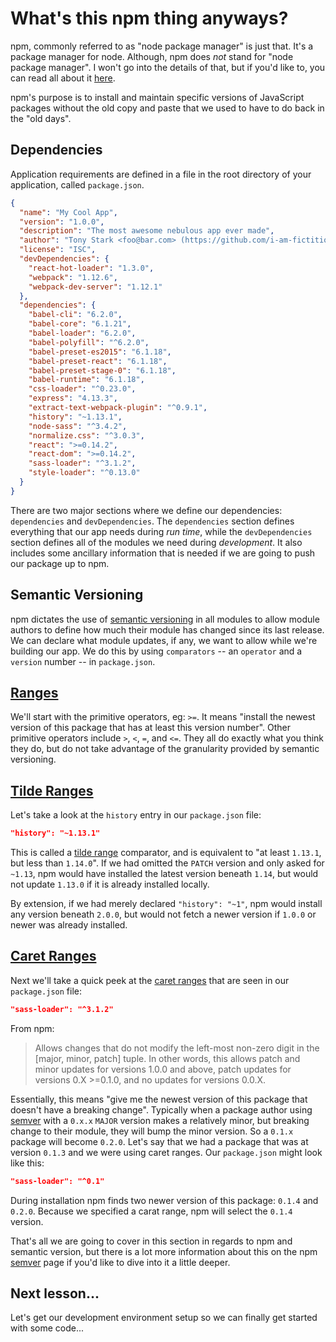 # What's this npm thing anyways?

npm, commonly referred to as "node package manager" is just that. It's a package
manager for node. Although, npm does *not* stand for "node package manager".
I won't go into the details of that, but if you'd like to, you can read all
about it [here](https://docs.npmjs.com/misc/faq#if-npm-is-an-acronym-why-is-it-never-capitalized).

npm's purpose is to install and maintain specific versions of
JavaScript packages without the old copy and paste that we used to have to do
back in the "old days".

## Dependencies

Application requirements are defined in a file in the
root directory of your application, called `package.json`.

```json
{
  "name": "My Cool App",
  "version": "1.0.0",
  "description": "The most awesome nebulous app ever made",
  "author": "Tony Stark <foo@bar.com> (https://github.com/i-am-fictitious)",
  "license": "ISC",
  "devDependencies": {
    "react-hot-loader": "1.3.0",
    "webpack": "1.12.6",
    "webpack-dev-server": "1.12.1"
  },
  "dependencies": {
    "babel-cli": "6.2.0",
    "babel-core": "6.1.21",
    "babel-loader": "6.2.0",
    "babel-polyfill": "^6.2.0",
    "babel-preset-es2015": "6.1.18",
    "babel-preset-react": "6.1.18",
    "babel-preset-stage-0": "6.1.18",
    "babel-runtime": "6.1.18",
    "css-loader": "^0.23.0",
    "express": "4.13.3",
    "extract-text-webpack-plugin": "^0.9.1",
    "history": "~1.13.1",
    "node-sass": "^3.4.2",
    "normalize.css": "^3.0.3",
    "react": ">=0.14.2",
    "react-dom": ">=0.14.2",
    "sass-loader": "^3.1.2",
    "style-loader": "^0.13.0"
  }
}
```

There are two major sections where we define our dependencies: `dependencies`
and `devDependencies`. The `dependencies` section defines everything that
our app needs during *run time*, while the `devDependencies` section defines
all of the modules we need during *development*. It also includes some
ancillary information that is needed if we are going to push our package up to npm.

## Semantic Versioning

npm dictates the use of [semantic versioning](http://semver.org/) in all modules
to allow module authors to define how much their module has changed since its last release.
We can declare what module updates, if any, we want to allow while we're building our app. We do
this by using `comparators` -- an `operator` and a `version` number -- in `package.json`.

## [Ranges](https://docs.npmjs.com/misc/semver#ranges)

We'll start with the primitive operators, eg: `>=`. It means "install the newest
version of this package that has at least this version number". Other primitive operators
include `>`, `<`, `=`, and `<=`. They all do exactly what
you think they do, but do not take advantage of the granularity provided by semantic versioning.

## [Tilde Ranges](https://docs.npmjs.com/misc/semver#tilde-ranges-1-2-3-1-2-1)

Let's take a look at the `history` entry in our `package.json` file:
```json
"history": "~1.13.1"
```
This is called a [tilde range](https://docs.npmjs.com/misc/semver#tilde-ranges-1-2-3-1-2-1) comparator,
and is equivalent to "at least `1.13.1`, but less than `1.14.0`". If we had omitted the `PATCH` version and only asked for `~1.13`,
npm would have installed the latest version beneath `1.14`, but would not update `1.13.0` if it is already installed locally.

By extension, if we had merely declared `"history": "~1"`, npm would install any version beneath `2.0.0`, but would not fetch
a newer version if `1.0.0` or newer was already installed.

## [Caret Ranges](https://docs.npmjs.com/misc/semver#caret-ranges-1-2-3-0-2-5-0-0-4)

Next we'll take a quick peek at the [caret ranges](https://docs.npmjs.com/misc/semver#caret-ranges-1-2-3-0-2-5-0-0-4)
that are seen in our `package.json` file:
```json
"sass-loader": "^3.1.2"
```
From npm:
> Allows changes that do not modify the left-most non-zero digit in
> the [major, minor, patch] tuple. In other words, this allows patch and minor
> updates for versions 1.0.0 and above, patch updates for versions 0.X >=0.1.0,
> and no updates for versions 0.0.X.

Essentially, this means "give me the newest version of this package that
doesn't have a breaking change". Typically when a package author using
[semver](https://docs.npmjs.com/misc/semver) with a `0.x.x` `MAJOR` version makes
a relatively minor, but breaking change to their module, they will bump the minor version. So a
`0.1.x` package will become `0.2.0`. Let's say that we had a package that was
at version `0.1.3` and we were using caret ranges. Our `package.json` might
look like this:
```json
"sass-loader": "^0.1"
```
During installation npm finds two newer version of this package: `0.1.4` and
`0.2.0`. Because we specified a carat range, npm will select the `0.1.4` version.

That's all we are going to cover in this section in regards to npm and semantic
version, but there is a lot more information about this on the npm [semver](https://docs.npmjs.com/misc/semver)
page if you'd like to dive into it a little deeper.

## Next lesson...

Let's get our development environment setup so we can finally get started
with some code...
